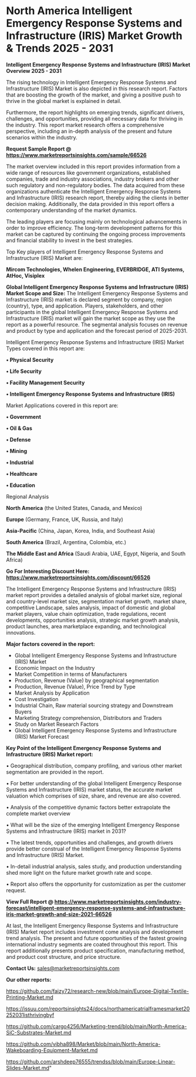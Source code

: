 # North America Intelligent Emergency Response Systems and Infrastructure (IRIS) Market Growth & Trends 2025 - 2031

<Strong> Intelligent Emergency Response Systems and Infrastructure (IRIS) Market Overview 2025 - 2031</strong>

The rising technology in Intelligent Emergency Response Systems and Infrastructure (IRIS) Market is also depicted in this research report. Factors that are boosting the growth of the market, and giving a positive push to thrive in the global market is explained in detail.

Furthermore, the report highlights on emerging trends, significant drivers, challenges, and opportunities, providing all necessary data for thriving in the industry. This report market research offers a comprehensive perspective, including an in-depth analysis of the present and future scenarios within the industry.

<strong>Request Sample Report @ <a href=https://www.marketreportsinsights.com/sample/66526>https://www.marketreportsinsights.com/sample/66526</a></strong>

The market overview included in this report provides information from a wide range of resources like government organizations, established companies, trade and industry associations, industry brokers and other such regulatory and non-regulatory bodies. The data acquired from these organizations authenticate the Intelligent Emergency Response Systems and Infrastructure (IRIS) research report, thereby aiding the clients in better decision making. Additionally, the data provided in this report offers a contemporary understanding of the market dynamics.

The leading players are focusing mainly on technological advancements in order to improve efficiency. The long-term development patterns for this market can be captured by continuing the ongoing process improvements and financial stability to invest in the best strategies.

Top Key players of Intelligent Emergency Response Systems and Infrastructure (IRIS) Market are:

<strong>Mircom Technologies, Whelen Engineering, EVERBRIDGE, ATI Systems, AtHoc, Visiplex</strong>

<strong><b>Global Intelligent Emergency Response Systems and Infrastructure (IRIS) Market Scope and Size:</b></strong>
The Intelligent Emergency Response Systems and Infrastructure (IRIS) market is declared segment by company, region (country), type, and application. Players, stakeholders, and other participants in the global Intelligent Emergency Response Systems and Infrastructure (IRIS) market will gain the market scope as they use the report as a powerful resource. The segmental analysis focuses on revenue and product by type and application and the forecast period of 2025-2031.

Intelligent Emergency Response Systems and Infrastructure (IRIS) Market Types covered in this report are:

<strong>• Physical Security

• Life Security

• Facility Management Security

• Intelligent Emergency Response Systems and Infrastructure (IRIS)</strong>

Market Applications covered in this report are:

<strong>• Government

• Oil & Gas

• Defense

• Mining

• Industrial

• Healthcare

• Education</strong> 

Regional Analysis

<strong>North America</strong> (the United States, Canada, and Mexico)

<strong>Europe</strong> (Germany, France, UK, Russia, and Italy)

<strong>Asia-Pacific</strong> (China, Japan, Korea, India, and Southeast Asia)

<strong>South America</strong> (Brazil, Argentina, Colombia, etc.)

<strong>The Middle East and Africa</strong> (Saudi Arabia, UAE, Egypt, Nigeria, and South Africa)

<strong>Go For Interesting Discount Here: <a href=https://www.marketreportsinsights.com/discount/66526>https://www.marketreportsinsights.com/discount/66526</a></strong>

The Intelligent Emergency Response Systems and Infrastructure (IRIS) market report provides a detailed analysis of global market size, regional and country-level market size, segmentation market growth, market share, competitive Landscape, sales analysis, impact of domestic and global market players, value chain optimization, trade regulations, recent developments, opportunities analysis, strategic market growth analysis, product launches, area marketplace expanding, and technological innovations.

<strong><b>Major factors covered in the report:</b></strong>
<ul>
  <li>Global Intelligent Emergency Response Systems and Infrastructure (IRIS) Market </li>
  <li>Economic Impact on the Industry</li>
  <li>Market Competition in terms of Manufacturers</li>
  <li>Production, Revenue (Value) by geographical segmentation</li>
  <li>Production, Revenue (Value), Price Trend by Type</li>
  <li>Market Analysis by Application</li>
  <li>Cost Investigation</li>
  <li>Industrial Chain, Raw material sourcing strategy and Downstream Buyers</li>
  <li>Marketing Strategy comprehension, Distributors and Traders</li>
  <li>Study on Market Research Factors</li>
  <li>Global Intelligent Emergency Response Systems and Infrastructure (IRIS) Market Forecast</li>
</ul>

<strong><b>Key Point of the Intelligent Emergency Response Systems and Infrastructure (IRIS) Market report:</b></strong>

• Geographical distribution, company profiling, and various other market segmentation are provided in the report.

• For better understanding of the global Intelligent Emergency Response Systems and Infrastructure (IRIS) market status, the accurate market valuation which comprises of size, share, and revenue are also covered.

• Analysis of the competitive dynamic factors better extrapolate the complete market overview

• What will be the size of the emerging Intelligent Emergency Response Systems and Infrastructure (IRIS) market in 2031?

• The latest trends, opportunities and challenges, and growth drivers provide better construal of the Intelligent Emergency Response Systems and Infrastructure (IRIS) Market.

• In-detail industrial analysis, sales study, and production understanding shed more light on the future market growth rate and scope.

• Report also offers the opportunity for customization as per the customer request.

<strong><b>View Full Report @ <a href=https://www.marketreportsinsights.com/industry-forecast/intelligent-emergency-response-systems-and-infrastructure-iris-market-growth-and-size-2021-66526>https://www.marketreportsinsights.com/industry-forecast/intelligent-emergency-response-systems-and-infrastructure-iris-market-growth-and-size-2021-66526</a></b></strong>


At last, the Intelligent Emergency Response Systems and Infrastructure (IRIS) Market report includes investment come analysis and development trend analysis. The present and future opportunities of the fastest growing international industry segments are coated throughout this report. This report additionally presents product specification, manufacturing method, and product cost structure, and price structure.

<strong>Contact Us:</strong>
sales@marketreportsinsights.com

<strong>Our other reports:</strong>

<a href=https://github.com/faizy72/research-new/blob/main/Europe-Digital-Textile-Printing-Market.md>https://github.com/faizy72/research-new/blob/main/Europe-Digital-Textile-Printing-Market.md</a>

<a href=https://issuu.com/reportsinsights24/docs/northamericatrialframesmarket20252031isthrivingbyf>https://issuu.com/reportsinsights24/docs/northamericatrialframesmarket20252031isthrivingbyf</a>

<a href=https://github.com/cargo4256/Marketing-trend/blob/main/North-America-SiC-Substrates-Market.md>https://github.com/cargo4256/Marketing-trend/blob/main/North-America-SiC-Substrates-Market.md</a>

<a href=https://github.com/vibha898/Market/blob/main/North-America-Wakeboarding-Equipment-Market.md>https://github.com/vibha898/Market/blob/main/North-America-Wakeboarding-Equipment-Market.md</a>

<a href=https://github.com/arshdeep76555/trendss/blob/main/Europe-Linear-Slides-Market.md>https://github.com/arshdeep76555/trendss/blob/main/Europe-Linear-Slides-Market.md</a>"
